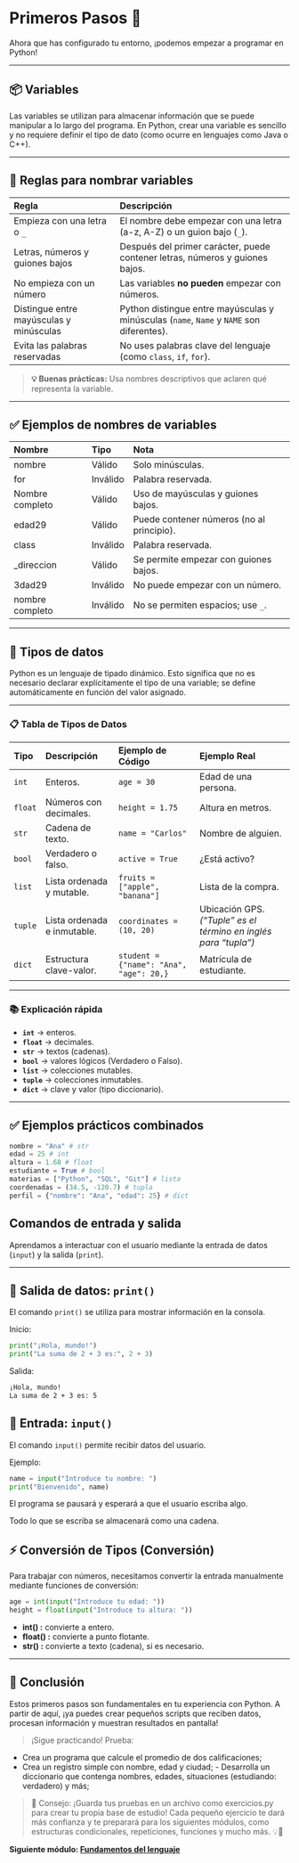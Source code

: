 # Primeros Pasos 🐍

Ahora que has configurado tu entorno, ¡podemos empezar a programar en Python!

---

## 📦 Variables

Las variables se utilizan para almacenar información que se puede manipular a lo largo del programa. En Python, crear una variable es sencillo y no requiere definir el tipo de dato (como ocurre en lenguajes como Java o C++).

---

## 🧠 Reglas para nombrar variables

| Regla | Descripción |
| :---------------------------- | :----------------------------------------------------------------------------------- |
| Empieza con una letra o `_` | El nombre debe empezar con una letra (a-z, A-Z) o un guion bajo (`_`). |
| Letras, números y guiones bajos | Después del primer carácter, puede contener letras, números y guiones bajos. |
| No empieza con un número | Las variables **no pueden** empezar con números. |
| Distingue entre mayúsculas y minúsculas | Python distingue entre mayúsculas y minúsculas (`name`, `Name` y `NAME` son diferentes). |
| Evita las palabras reservadas | No uses palabras clave del lenguaje (como `class`, `if`, `for`). |

> **💡 Buenas prácticas:** Usa nombres descriptivos que aclaren qué representa la variable.

---

## ✅ Ejemplos de nombres de variables

| Nombre | Tipo | Nota |
| :------------- | :------- | :----------------------------------- |
| nombre | Válido | Solo minúsculas. |
| for | Inválido | Palabra reservada. |
| Nombre completo | Válido | Uso de mayúsculas y guiones bajos. |
| edad29 | Válido | Puede contener números (no al principio). |
| class | Inválido | Palabra reservada. |
| \_direccion | Válido | Se permite empezar con guiones bajos. |
| 3dad29 | Inválido | No puede empezar con un número. |
| nombre completo | Inválido | No se permiten espacios; use `_`. |

---

## 🔢 Tipos de datos

Python es un lenguaje de tipado dinámico. Esto significa que no es necesario declarar explícitamente el tipo de una variable; se define automáticamente en función del valor asignado.

---

### 📋 Tabla de Tipos de Datos

| Tipo | Descripción | Ejemplo de Código | Ejemplo Real |
| :------ | :------------------------- | :---------------------------------------- | :-------------------------------------------------------- |
| `int` | Enteros. | `age = 30` | Edad de una persona. |
| `float` | Números con decimales. | `height = 1.75` | Altura en metros. |
| `str` | Cadena de texto. | `name = "Carlos"` | Nombre de alguien. |
| `bool` | Verdadero o falso. | `active = True` | ¿Está activo? |
| `list` | Lista ordenada y mutable. | `fruits = ["apple", "banana"]` | Lista de la compra. |
| `tuple` | Lista ordenada e inmutable. | `coordinates = (10, 20)` | Ubicación GPS. *(“Tuple” es el término en inglés para “tupla”)* |
| `dict` | Estructura clave-valor. | `student = {"name": "Ana", "age": 20,}` | Matrícula de estudiante. |

---

### 📚 Explicación rápida

- **`int`** → enteros.
- **`float`** → decimales.
- **`str`** → textos (cadenas).
- **`bool`** → valores lógicos (Verdadero o Falso).
- **`list`** → colecciones mutables.
- **`tuple`** → colecciones inmutables.
- **`dict`** → clave y valor (tipo diccionario).

---

## ✅ Ejemplos prácticos combinados

```python
nombre = "Ana" # str
edad = 25 # int
altura = 1.68 # float
estudiante = True # bool
materias = ["Python", "SQL", "Git"] # lista
coordenadas = (34.5, -120.7) # tupla
perfil = {"nombre": "Ana", "edad": 25} # dict
```

## Comandos de entrada y salida

Aprendamos a interactuar con el usuario mediante la entrada de datos (``input``) y la salida (``print``).

---

## 🔹 Salida de datos: `print()`

El comando `print()` se utiliza para mostrar información en la consola.

Inicio:

```python
print("¡Hola, mundo!")
print("La suma de 2 + 3 es:", 2 + 3)
```

Salida:

```bash
¡Hola, mundo!
La suma de 2 + 3 es: 5
```

## 🔹 Entrada: `input()`

El comando `input()` permite recibir datos del usuario.

Ejemplo:

```python
name = input("Introduce tu nombre: ")
print("Bienvenido", name)
```

El programa se pausará y esperará a que el usuario escriba algo.

Todo lo que se escriba se almacenará como una cadena.

## ⚡ Conversión de Tipos (Conversión)

Para trabajar con números, necesitamos convertir la entrada manualmente mediante funciones de conversión:

```python
age = int(input("Introduce tu edad: "))
height = float(input("Introduce tu altura: "))
```

- **int() :** convierte a entero.
- **float() :** convierte a punto flotante.
- **str() :** convierte a texto (cadena), si es necesario.

---

## 🚀 Conclusión

Estos primeros pasos son fundamentales en tu experiencia con Python. A partir de aquí, ¡ya puedes crear pequeños scripts que reciben datos, procesan información y muestran resultados en pantalla!

> ¡Sigue practicando! Prueba:

- Crea un programa que calcule el promedio de dos calificaciones;
- Crea un registro simple con nombre, edad y ciudad; - Desarrolla un diccionario que contenga nombres, edades, situaciones (estudiando: verdadero) y más;

> 💾 Consejo: ¡Guarda tus pruebas en un archivo como exercicios.py para crear tu propia base de estudio!
> Cada pequeño ejercicio te dará más confianza y te preparará para los siguientes módulos, como estructuras condicionales, repeticiones, funciones y mucho más. 💡🐍

**Siguiente módulo: [Fundamentos del lenguaje](../2.%20fundamentals/readme.md)**
